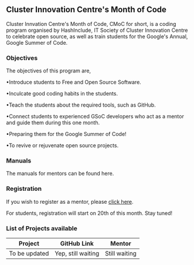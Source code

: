 ## Cluster Innovation Centre's Month of Code

Cluster Innvation Centre's Month of Code, CMoC for short, is a coding program organised by HashInclude, IT Society of Cluster Innovation Centre to celebrate open source, as well as train students for the Google's Annual, Google Summer of Code.


### Objectives

The objectives of this program are, 

•Introduce students to Free and Open Source Software.

•Inculcate good coding habits in the students.

•Teach the students about the required tools, such as GitHub. 

•Connect students to experienced GSoC developers who act as a mentor and guide them during this one month.

•Preparing them for the Google Summer of Code! 

•To revive or rejuvenate open source projects.


### Manuals 

The manuals for mentors can be found here.

### Registration

If you wish to register as a mentor, please [click here](https://docs.google.com/forms/d/e/1FAIpQLSenvqqpuBxkD6YDvHQkwRmt8vlZxmxnU54yv8-RJRbIqTBeIg/viewform).  

For students, registration will start on 20th of this month. Stay tuned! 


### List of Projects available

| Project | GitHub Link | Mentor |
|---------|-------------|--------|
|To be updated | Yep, still waiting | Still waiting |

